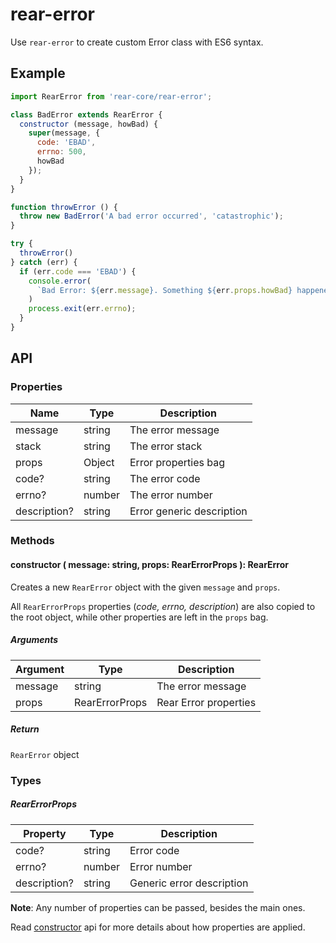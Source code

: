 # rear-error

Use `rear-error` to create custom Error class with ES6 syntax.

## Example

  ```javascript
  import RearError from 'rear-core/rear-error';

  class BadError extends RearError {
    constructor (message, howBad) {
      super(message, {
        code: 'EBAD',
        errno: 500,
        howBad
      });
    }
  }

  function throwError () {
    throw new BadError('A bad error occurred', 'catastrophic');
  }

  try {
    throwError()
  } catch (err) {
    if (err.code === 'EBAD') {
      console.error(
        `Bad Error: ${err.message}. Something ${err.props.howBad} happened.`
      )
      process.exit(err.errno);
    }
  }
  ```

## API

### Properties

| Name         | Type   | Description               |
|--------------|--------|---------------------------|
| message      | string | The error message         |
| stack        | string | The error stack           |
| props        | Object | Error properties bag      |
| code?        | string | The error code            |
| errno?       | number | The error number          |
| description? | string | Error generic description |

### Methods

#### constructor ( message: string, props: RearErrorProps ): RearError

Creates a new `RearError` object with the given `message` and `props`.

All `RearErrorProps` properties (_code, errno, description_) are also copied to the root object, while other properties are left in the `props` bag.

##### Arguments

| Argument | Type           | Description           |
|----------|----------------|-----------------------|
| message  | string         | The error message     |
| props    | RearErrorProps | Rear Error properties |

##### Return

`RearError` object

### Types

##### RearErrorProps

| Property     | Type   | Description               |
|--------------|--------|---------------------------|
| code?        | string | Error code                |
| errno?       | number | Error number              |
| description? | string | Generic error description |

**Note**: Any number of properties can be passed, besides the main ones.

Read [constructor](#constructor) api for more details about how properties
are applied.
